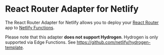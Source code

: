 # React Router Adapter for Netlify

The React Router Adapter for Netlify allows you to deploy your [React Router](https://reactrouter.com) app to
[Netlify Functions](https://docs.netlify.com/functions/overview/).

<!-- TODO update this with react router template -->
<!-- It is strongly advised to use [the Netlify Remix template](https://github.com/netlify/remix-template) to create a Remix
site for deployment to Netlify. See [Remix on Netlify](https://docs.netlify.com/frameworks/remix/) for more details and
other options. -->

Please note that this adapter **does not support Hydrogen**. Hydrogen is only supported via Edge Functions. See
<https://github.com/netlify/hydrogen-template>.

